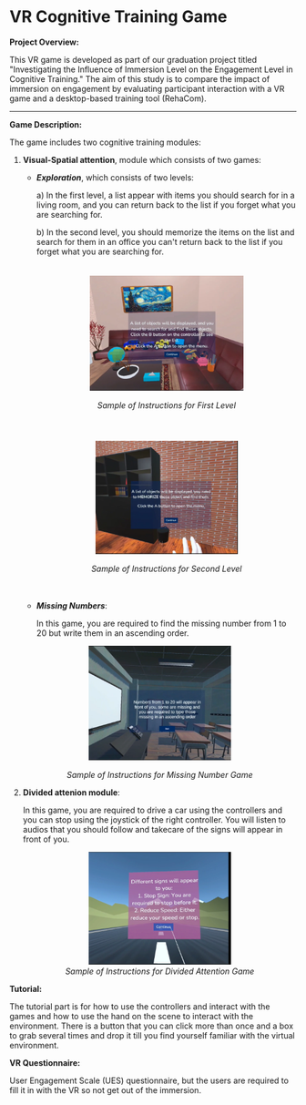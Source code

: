# VR Cognitive Training Game

**Project Overview:**

This VR game is developed as part of our graduation project titled "Investigating the Influence of Immersion Level on the Engagement Level in Cognitive Training." The aim of this study is to compare the impact of immersion on engagement by evaluating participant interaction with a VR game and a desktop-based training tool (RehaCom).

---

**Game Description:**

The game includes two cognitive training modules:

1. **Visual-Spatial attention**, module which consists of two games:

   - ***Exploration***, which consists of two levels:

     a) In the first level, a list appear with items you should search for in a living room, and you can return back to the list if you forget what you are searching for.

     b) In the second level, you should memorize the items on the list and search for them in an office you can't return back to the list if you forget what you are searching for.
     <div style="display: flex; align-items: center; justify-content: center; flex-wrap: wrap;">
     <!-- First image with caption -->
     <div style="text-align: center; margin: 20px">
     <img src="images/InstructionsForFirstModule.PNG" alt="Instructions for First Level" width="270"/>
     <br>
     
     *Sample of Instructions for First Level*

     </div>
     <div style="text-align: center; margin: 20px">
     <img src="images/SecondModuleInstructions.PNG" alt="Instructions for Second Level" width="250"/>
     <br>

     *Sample of Instructions for Second Level*

     </div>
     </div>

   - ***Missing Numbers***:

     In this game, you are required to find the missing number from 1 to 20 but write them in an ascending order.
    <div style="text-align: center;">
       <img src="images/MissingNumbers.PNG" alt="Missing Numbers Game" width="250"/>
       <br>

   *Sample of Instructions for Missing Number Game*

    </div>

2. **Divided attenion module**:

   In this game, you are required to drive a car using the controllers and you can stop using the joystick of the right controller. You will listen to audios that you should follow and takecare of the signs will appear in front of you.
   <div style="text-align: center;">
       <img src="images/InstructionsForDividedAttention.PNG" alt="Missing Numbers Game" width="250"/>
       <br>
       <span style="font-style: italic;"> Sample of Instructions for Divided Attention Game
       </span>
    </div>

**Tutorial:**

The tutorial part is for how to use the controllers and interact with the games and how to use the hand on the scene to interact with the environment. There is a button that you can click more than once and a box to grab several times and drop it  till you find yourself familiar with the virtual environment. 

**VR Questionnaire:**

User Engagement Scale (UES) questionnaire, but the users are required to fill it in with the VR so not get out of the immersion.
